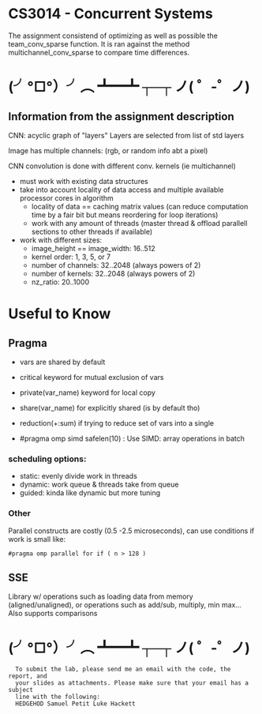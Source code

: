 # CS3014 - Concurrent Systems
The assignment consistend of optimizing as well as possible the team_conv_sparse function.
It is ran against the method multichannel_conv_sparse to compare time differences.

# (╯°□°）╯︵ ┻━┻      ┬─┬ ノ( ゜-゜ノ)
## Information from the assignment description
CNN: acyclic graph of "layers"
Layers are selected from list of std layers

Image has multiple channels: (rgb, or random info abt a pixel)

CNN convolution is done with different conv. kernels (ie multichannel)

- must work with existing data structures
- take into account locality of data access and multiple available processor cores in algorithm
    - locality of data == caching matrix values (can reduce computation time by a fair bit but means    reordering for loop iterations)
    - work with any amount of threads (master thread & offload parallell sections to other threads if available)
- work with different sizes:
    - image_height == image_width: 16..512
    - kernel order: 1, 3, 5, or 7
    - number of channels: 32..2048 (always powers of 2)
    - number of kernels: 32..2048 (always powers of 2)
    - nz_ratio: 20..1000

# Useful to Know
## Pragma 
- vars are shared by default
- critical keyword for mutual exclusion of vars
- private(var_name) keyword for local copy
- share(var_name) for explicitly shared (is by default tho)
- reduction(+:sum) if trying to reduce set of vars into a single

- 	#pragma omp simd safelen(10) : Use SIMD: array operations in batch
### scheduling options:
- static: evenly divide work in threads 
- dynamic: work queue & threads take from queue
- guided: kinda like dynamic but more tuning

### Other
Parallel constructs are costly (0.5 -2.5 microseconds), can use conditions if work is small
like:
```
#pragma omp parallel for if ( n > 128 )
```

## SSE
Library w/ operations such as loading data from memory (aligned/unaligned), or operations such as add/sub, multiply, min max... 
Also supports comparisons

# (╯°□°）╯︵ ┻━┻      ┬─┬ ノ( ゜-゜ノ)

```
  To submit the lab, please send me an email with the code, the report, and
  your slides as attachments. Please make sure that your email has a subject
  line with the following:
  HEDGEHOD Samuel Petit Luke Hackett
```